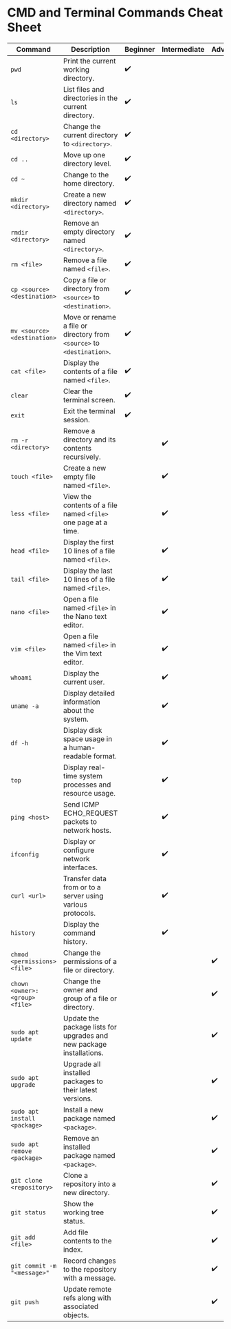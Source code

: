 # CMD and Terminal Commands Cheat Sheet

| Command                          | Description                                                                | Beginner | Intermediate | Advanced | CMD  | Terminal |
| -------------------------------- | -------------------------------------------------------------------------- | -------- | ------------ | -------- | ---- | -------- |
| `pwd`                          | Print the current working directory.                                       | ✔️     |              |          |      | ✔️     |
| `ls`                           | List files and directories in the current directory.                       | ✔️     |              |          |      | ✔️     |
| `cd <directory>`               | Change the current directory to `<directory>`.                           | ✔️     |              |          | ✔️ | ✔️     |
| `cd ..`                        | Move up one directory level.                                               | ✔️     |              |          | ✔️ | ✔️     |
| `cd ~`                         | Change to the home directory.                                              | ✔️     |              |          |      | ✔️     |
| `mkdir <directory>`            | Create a new directory named `<directory>`.                              | ✔️     |              |          | ✔️ | ✔️     |
| `rmdir <directory>`            | Remove an empty directory named `<directory>`.                           | ✔️     |              |          | ✔️ | ✔️     |
| `rm <file>`                    | Remove a file named `<file>`.                                            | ✔️     |              |          |      | ✔️     |
| `cp <source> <destination>`    | Copy a file or directory from `<source>` to `<destination>`.           | ✔️     |              |          |      | ✔️     |
| `mv <source> <destination>`    | Move or rename a file or directory from `<source>` to `<destination>`. | ✔️     |              |          |      | ✔️     |
| `cat <file>`                   | Display the contents of a file named `<file>`.                           | ✔️     |              |          |      | ✔️     |
| `clear`                        | Clear the terminal screen.                                                 | ✔️     |              |          |      | ✔️     |
| `exit`                         | Exit the terminal session.                                                 | ✔️     |              |          | ✔️ | ✔️     |
| `rm -r <directory>`            | Remove a directory and its contents recursively.                           |          | ✔️         |          |      | ✔️     |
| `touch <file>`                 | Create a new empty file named `<file>`.                                  |          | ✔️         |          |      | ✔️     |
| `less <file>`                  | View the contents of a file named `<file>` one page at a time.           |          | ✔️         |          |      | ✔️     |
| `head <file>`                  | Display the first 10 lines of a file named `<file>`.                     |          | ✔️         |          |      | ✔️     |
| `tail <file>`                  | Display the last 10 lines of a file named `<file>`.                      |          | ✔️         |          |      | ✔️     |
| `nano <file>`                  | Open a file named `<file>` in the Nano text editor.                      |          | ✔️         |          |      | ✔️     |
| `vim <file>`                   | Open a file named `<file>` in the Vim text editor.                       |          | ✔️         |          |      | ✔️     |
| `whoami`                       | Display the current user.                                                  |          | ✔️         |          | ✔️ | ✔️     |
| `uname -a`                     | Display detailed information about the system.                             |          | ✔️         |          |      | ✔️     |
| `df -h`                        | Display disk space usage in a human-readable format.                       |          | ✔️         |          |      | ✔️     |
| `top`                          | Display real-time system processes and resource usage.                     |          | ✔️         |          |      | ✔️     |
| `ping <host>`                  | Send ICMP ECHO_REQUEST packets to network hosts.                           |          | ✔️         |          | ✔️ | ✔️     |
| `ifconfig`                     | Display or configure network interfaces.                                   |          | ✔️         |          |      | ✔️     |
| `curl <url>`                   | Transfer data from or to a server using various protocols.                 |          | ✔️         |          | ✔️ | ✔️     |
| `history`                      | Display the command history.                                               |          | ✔️         |          |      | ✔️     |
| `chmod <permissions> <file>`   | Change the permissions of a file or directory.                             |          |              | ✔️     |      | ✔️     |
| `chown <owner>:<group> <file>` | Change the owner and group of a file or directory.                         |          |              | ✔️     |      | ✔️     |
| `sudo apt update`              | Update the package lists for upgrades and new package installations.       |          |              | ✔️     |      | ✔️     |
| `sudo apt upgrade`             | Upgrade all installed packages to their latest versions.                   |          |              | ✔️     |      | ✔️     |
| `sudo apt install <package>`   | Install a new package named `<package>`.                                 |          |              | ✔️     |      | ✔️     |
| `sudo apt remove <package>`    | Remove an installed package named `<package>`.                           |          |              | ✔️     |      | ✔️     |
| `git clone <repository>`       | Clone a repository into a new directory.                                   |          |              | ✔️     | ✔️ | ✔️     |
| `git status`                   | Show the working tree status.                                              |          |              | ✔️     | ✔️ | ✔️     |
| `git add <file>`               | Add file contents to the index.                                            |          |              | ✔️     | ✔️ | ✔️     |
| `git commit -m "<message>"`    | Record changes to the repository with a message.                           |          |              | ✔️     | ✔️ | ✔️     |
| `git push`                     | Update remote refs along with associated objects.                          |          |              | ✔️     | ✔️ | ✔️     |

